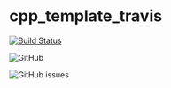 # cpp_template_travis

[![Build Status](https://travis-ci.com/hugo-valle/cpp_template_travis.svg?branch=master)](https://travis-ci.com/hugo-valle/cpp_template_travis)

![GitHub](https://img.shields.io/github/license/hugo-valle/cpp_template_travis.svg) 

![GitHub issues](https://img.shields.io/github/issues/hugo-valle/cpp_template_travis.svg)
